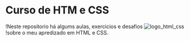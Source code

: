 # Curso de HTM e CSS
!Neste repositorio há algums aulas, exercicios e desafios ![logo_html_css](https://user-images.githubusercontent.com/73034540/122655126-8d07e780-d126-11eb-8e44-80802dd1961e.png)
!sobre o meu apredizado em HTML e CSS.                    



